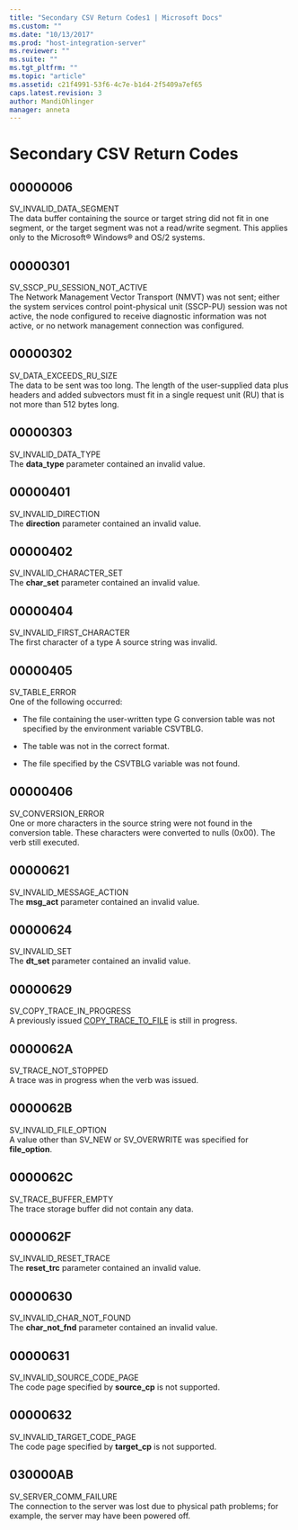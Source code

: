 ```yaml
---
title: "Secondary CSV Return Codes1 | Microsoft Docs"
ms.custom: ""
ms.date: "10/13/2017"
ms.prod: "host-integration-server"
ms.reviewer: ""
ms.suite: ""
ms.tgt_pltfrm: ""
ms.topic: "article"
ms.assetid: c21f4991-53f6-4c7e-b1d4-2f5409a7ef65
caps.latest.revision: 3
author: MandiOhlinger
manager: anneta
---
```

# Secondary CSV Return Codes
## 00000006  
 SV_INVALID_DATA_SEGMENT  
 The data buffer containing the source or target string did not fit in one segment, or the target segment was not a read/write segment. This applies only to the Microsoft® Windows® and OS/2 systems.  
  
## 00000301  
 SV_SSCP_PU_SESSION_NOT_ACTIVE  
 The Network Management Vector Transport (NMVT) was not sent; either the system services control point-physical unit (SSCP-PU) session was not active, the node configured to receive diagnostic information was not active, or no network management connection was configured.  
  
## 00000302  
 SV_DATA_EXCEEDS_RU_SIZE  
 The data to be sent was too long. The length of the user-supplied data plus headers and added subvectors must fit in a single request unit (RU) that is not more than 512 bytes long.  
  
## 00000303  
 SV_INVALID_DATA_TYPE  
 The **data_type** parameter contained an invalid value.  
  
## 00000401  
 SV_INVALID_DIRECTION  
 The **direction** parameter contained an invalid value.  
  
## 00000402  
 SV_INVALID_CHARACTER_SET  
 The **char_set** parameter contained an invalid value.  
  
## 00000404  
 SV_INVALID_FIRST_CHARACTER  
 The first character of a type A source string was invalid.  
  
## 00000405  
 SV_TABLE_ERROR  
 One of the following occurred:  
  
-   The file containing the user-written type G conversion table was not specified by the environment variable CSVTBLG.  
  
-   The table was not in the correct format.  
  
-   The file specified by the CSVTBLG variable was not found.  
  
## 00000406  
 SV_CONVERSION_ERROR  
 One or more characters in the source string were not found in the conversion table. These characters were converted to nulls (0x00). The verb still executed.  
  
## 00000621  
 SV_INVALID_MESSAGE_ACTION  
 The **msg_act** parameter contained an invalid value.  
  
## 00000624  
 SV_INVALID_SET  
 The **dt_set** parameter contained an invalid value.  
  
## 00000629  
 SV_COPY_TRACE_IN_PROGRESS  
 A previously issued [COPY_TRACE_TO_FILE](../core/copy-trace-to-file.md) is still in progress.  
  
## 0000062A  
 SV_TRACE_NOT_STOPPED  
 A trace was in progress when the verb was issued.  
  
## 0000062B  
 SV_INVALID_FILE_OPTION  
 A value other than SV_NEW or SV_OVERWRITE was specified for **file_option**.  
  
## 0000062C  
 SV_TRACE_BUFFER_EMPTY  
 The trace storage buffer did not contain any data.  
  
## 0000062F  
 SV_INVALID_RESET_TRACE  
 The **reset_trc** parameter contained an invalid value.  
  
## 00000630  
 SV_INVALID_CHAR_NOT_FOUND  
 The **char_not_fnd** parameter contained an invalid value.  
  
## 00000631  
 SV_INVALID_SOURCE_CODE_PAGE  
 The code page specified by **source_cp** is not supported.  
  
## 00000632  
 SV_INVALID_TARGET_CODE_PAGE  
 The code page specified by **target_cp** is not supported.  
  
## 030000AB  
 SV_SERVER_COMM_FAILURE  
 The connection to the server was lost due to physical path problems; for example, the server may have been powered off.